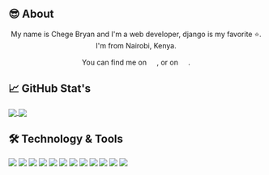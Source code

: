 ## 😎 About

<div align="center">
My name is Chege Bryan and I'm a web developer, django is my favorite ⭐. I'm from Nairobi, Kenya.

You can find me on <a href="https://twitter.com/chegenbryan"><img height="16" width="16" src="https://cdn.jsdelivr.net/npm/simple-icons@v3/icons/twitter.svg" /></a>, or on <a href="https://www.linkedin.com/in/chegebrian/"><img height="16" width="16" src="https://cdn.jsdelivr.net/npm/simple-icons@v3/icons/linkedin.svg" /></a>.

</div>

## 📈 GitHub Stat's

<a href="">
<img align="center" src="https://github-readme-stats.vercel.app/api/top-langs/?username=ChegeBryan&layout=compact&heigt=&theme=algolia">
</a>
<a href="">
<img align="center" src="https://github-readme-stats.vercel.app/api?username=ChegeBryan&count_private=true&show_icons=true&theme=algolia">
</a>

## 🛠 Technology & Tools

![](https://img.shields.io/badge/OS-Linux-informational?style=flat&logo=linux&labelColor=181818&logoColor=white&color=050F2C)
![](https://img.shields.io/badge/Editor-VsCode-informational?style=flat&logo=visual-studio-code&labelColor=181818&logoColor=white&color=050F2C)
![](https://img.shields.io/badge/Code-Python-informational?style=flat&logo=python&labelColor=181818&logoColor=white&color=050F2C)
![](https://img.shields.io/badge/Web-Django-informational?style=flat&logo=django&labelColor=181818&logoColor=white&color=050F2C)
![](https://img.shields.io/badge/Web-Flask-informational?style=flat&logo=flask&labelColor=181818&logoColor=white&color=050F2C)
![](https://img.shields.io/badge/Code-Javascript-informational?style=flat&logo=javascript&labelColor=181818&logoColor=white&color=050F2C)
![](https://img.shields.io/badge/Shell-Bash-informational?style=flat&logo=gnu-bash&&labelColor=181818&logoColor=white&color=050F2C)
![](https://img.shields.io/badge/Tools-Git-informational?style=flat&logo=git&labelColor=181818&logoColor=white&color=050F2C)
![](https://img.shields.io/badge/Tools-PostgreSQL-informational?style=flat&logo=postgresql&labelColor=181818&logoColor=white&color=050F2C)
![](https://img.shields.io/badge/Tools-MySQL-informational?style=flat&logo=mysql&labelColor=181818&logoColor=white&color=050F2C)
![](https://img.shields.io/badge/Cloud-Google_Cloud-informational?style=flat&logo=google-cloud&labelColor=181818&logoColor=white&color=050F2C)
![](https://img.shields.io/badge/Cloud-Azure-informational?style=flat&logo=microsoft-azure&labelColor=181818&logoColor=white&color=050F2C)

<!--
**ChegeBryan/ChegeBryan** is a ✨ _special_ ✨ repository because its `README.md` (this file) appears on your GitHub profile.

Here are some ideas to get you started:

- 🔭 I’m currently working on ...
- 🌱 I’m currently learning ...
- 👯 I’m looking to collaborate on ...
- 🤔 I’m looking for help with ...
- 💬 Ask me about ...
- 📫 How to reach me: ...
- 😄 Pronouns: ...
- ⚡ Fun fact: ...
  -->
